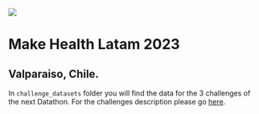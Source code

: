 ![](https://raw.githubusercontent.com/covasquezv/MakeHealthChile2023/main/src/header-form-datathon.png?token=GHSAT0AAAAAAB4VGQHF5OVJAULISPNTY3LOY54GORQ)

# Make Health Latam 2023
## Valparaiso, Chile.

In ```challenge_datasets``` folder you will find the data for the 3 challenges of the next Datathon.
For the challenges description please go [here](https://docs.google.com/document/d/14WfPgPX65xpES86YWai49k80C9XkPbDuLOcZxLdQEok/edit?usp=sharing).
